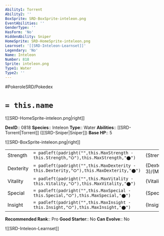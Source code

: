 ```yaml
---
Ability1: Torrent
Ability2: ''
BoxSprite: SRD-BoxSprite-inteleon.png
EventAbilities: ''
GenderType: ''
HasForm: 'No'
HiddenAbility: Sniper
HomeSprite: SRD-HomeSprite-inteleon.png
Learnset: '[[SRD-Inteleon-Learnset]]'
Legendary: 'No'
Name: Inteleon
Number: 818
Sprite: inteleon.png
Type1: Water
Type2: ''
---
```


#PokeroleSRD/Pokedex

# `= this.name`

![[SRD-HomeSprite-inteleon.png|right]]

**DexID**:: 0818
**Species**:: Inteleon
**Type**:: Water
**Abilities**:: [[SRD-Torrent|Torrent]] ([[SRD-Sniper|Sniper]])
**Base HP**:: 5

![[SRD-BoxSprite-inteleon.png|right]]

|           |                                                                                        |                                          |
| --------- | -------------------------------------------------------------------------------------- | ---------------------------------------- |
| Strength  | `= padleft(padright("",this.MaxStrength - this.Strength,"⭘"),this.MaxStrength,"⬤")`    | (Strength::2)/(MaxStrength::5)   |
| Dexterity | `= padleft(padright("",this.MaxDexterity - this.Dexterity,"⭘"),this.MaxDexterity,"⬤")` | (Dexterity:: 3)/(MaxDexterity::7) |
| Vitality  | `= padleft(padright("",this.MaxVitality - this.Vitality,"⭘"),this.MaxVitality,"⬤")`    | (Vitality::2)/(MaxVitality::4)   |
| Special   | `= padleft(padright("",this.MaxSpecial - this.Special,"⭘"),this.MaxSpecial,"⬤")`       | (Special::3)/(MaxSpecial::7)     |
| Insight   | `= padleft(padright("",this.MaxInsight - this.Insight,"⭘"),this.MaxInsight,"⬤")`       | (Insight::2)/(MaxInsight::4)     |

**Recommended Rank**:: Pro
**Good Starter**:: No
**Can Evolve**:: No

![[SRD-Inteleon-Learnset]]